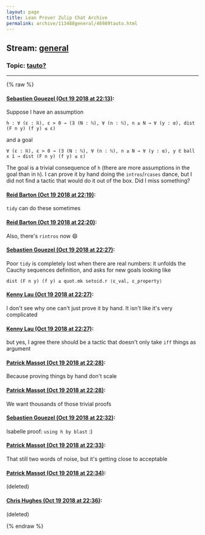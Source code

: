```yaml
---
layout: page
title: Lean Prover Zulip Chat Archive 
permalink: archive/113488general/46989tauto.html
---
```


## Stream: [general](index.html)
### Topic: [tauto?](46989tauto.html)

---


{% raw %}
#### [ Sebastien Gouezel (Oct 19 2018 at 22:13)](https://leanprover.zulipchat.com/#narrow/stream/113488-general/topic/tauto%3F/near/136135863):
Suppose I have an assumption
```lean
h : ∀ (ε : ℝ), ε > 0 → (∃ (N : ℕ), ∀ (n : ℕ), n ≥ N → ∀ (y : α), dist (F n y) (f y) ≤ ε)
```
and a goal
```lean
∀ (ε : ℝ), ε > 0 → (∃ (N : ℕ), ∀ (n : ℕ), n ≥ N → ∀ (y : α), y ∈ ball x 1 → dist (F n y) (f y) ≤ ε)
```
The goal is a trivial consequence of `h` (there are more assumptions in the goal than in `h`). I can prove it by hand doing the `intros`/`rcases` dance, but I did not find a tactic that would do it out of the box. Did I miss something?

#### [ Reid Barton (Oct 19 2018 at 22:19)](https://leanprover.zulipchat.com/#narrow/stream/113488-general/topic/tauto%3F/near/136136157):
`tidy` can do these sometimes

#### [ Reid Barton (Oct 19 2018 at 22:20)](https://leanprover.zulipchat.com/#narrow/stream/113488-general/topic/tauto%3F/near/136136222):
Also, there's `rintros` now :smile:

#### [ Sebastien Gouezel (Oct 19 2018 at 22:27)](https://leanprover.zulipchat.com/#narrow/stream/113488-general/topic/tauto%3F/near/136136571):
Poor `tidy` is completely lost when there are real numbers: it unfolds the Cauchy sequences definition, and asks for new goals looking like
```lean
dist (F n y) (f y) ≤ quot.mk setoid.r ⟨ε_val, ε_property⟩
```

#### [ Kenny Lau (Oct 19 2018 at 22:27)](https://leanprover.zulipchat.com/#narrow/stream/113488-general/topic/tauto%3F/near/136136596):
I don't see why one can't just prove it by hand. It isn't like it's very complicated

#### [ Kenny Lau (Oct 19 2018 at 22:27)](https://leanprover.zulipchat.com/#narrow/stream/113488-general/topic/tauto%3F/near/136136609):
but yes, I agree there should be a tactic that doesn't only take `iff` things as argument

#### [ Patrick Massot (Oct 19 2018 at 22:28)](https://leanprover.zulipchat.com/#narrow/stream/113488-general/topic/tauto%3F/near/136136655):
Because proving things by hand don't scale

#### [ Patrick Massot (Oct 19 2018 at 22:28)](https://leanprover.zulipchat.com/#narrow/stream/113488-general/topic/tauto%3F/near/136136663):
We want thousands of those trivial proofs

#### [ Sebastien Gouezel (Oct 19 2018 at 22:32)](https://leanprover.zulipchat.com/#narrow/stream/113488-general/topic/tauto%3F/near/136136894):
Isabelle proof: `using h by blast` :)

#### [ Patrick Massot (Oct 19 2018 at 22:33)](https://leanprover.zulipchat.com/#narrow/stream/113488-general/topic/tauto%3F/near/136136930):
That still two words of noise, but it's getting close to acceptable

#### [ Patrick Massot (Oct 19 2018 at 22:34)](https://leanprover.zulipchat.com/#narrow/stream/113488-general/topic/tauto%3F/near/136136964):
(deleted)

#### [ Chris Hughes (Oct 19 2018 at 22:36)](https://leanprover.zulipchat.com/#narrow/stream/113488-general/topic/tauto%3F/near/136137144):
(deleted)


{% endraw %}
